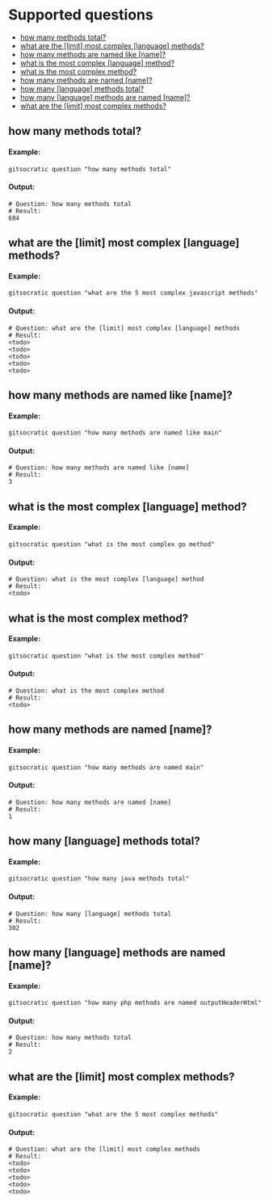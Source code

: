 # Supported questions
- [how many methods total?](#how-many-methods-total)
- [what are the \[limit\] most complex \[language\] methods?](#what-are-the-limit-most-complex-language-methods)
- [how many methods are named like \[name\]?](#how-many-methods-are-named-like-name)
- [what is the most complex \[language\] method?](#what-is-the-most-complex-language-method)
- [what is the most complex method?](#what-is-the-most-complex-method)
- [how many methods are named \[name\]?](#how-many-methods-are-named-name)
- [how many \[language\] methods total?](#how-many-language-methods-total)
- [how many \[language\] methods are named \[name\]?](#how-many-language-methods-are-named-name)
- [what are the \[limit\] most complex methods?](#what-are-the-limit-most-complex-methods)

## how many methods total?
#### Example:
```
gitsocratic question "how many methods total"
```
#### Output:
```
# Question: how many methods total
# Result:
684
```
## what are the [limit] most complex [language] methods?
#### Example:
```
gitsocratic question "what are the 5 most complex javascript methods"
```
#### Output:
```
# Question: what are the [limit] most complex [language] methods
# Result:
<todo>
<todo>
<todo>
<todo>
<todo>
```
## how many methods are named like [name]?
#### Example:
```
gitsocratic question "how many methods are named like main"
```
#### Output:
```
# Question: how many methods are named like [name]
# Result:
3
```
## what is the most complex [language] method?
#### Example:
```
gitsocratic question "what is the most complex go method"
```
#### Output:
```
# Question: what is the most complex [language] method
# Result:
<todo>
```
## what is the most complex method?
#### Example:
```
gitsocratic question "what is the most complex method"
```
#### Output:
```
# Question: what is the most complex method
# Result:
<todo>
```
## how many methods are named [name]?
#### Example:
```
gitsocratic question "how many methods are named main"
```
#### Output:
```
# Question: how many methods are named [name]
# Result:
1
```
## how many [language] methods total?
#### Example:
```
gitsocratic question "how many java methods total"
```
#### Output:
```
# Question: how many [language] methods total
# Result:
302
```
## how many [language] methods are named [name]?
#### Example:
```
gitsocratic question "how many php methods are named outputHeaderHtml"
```
#### Output:
```
# Question: how many methods total
# Result:
2
```
## what are the [limit] most complex methods?
#### Example:
```
gitsocratic question "what are the 5 most complex methods"
```
#### Output:
```
# Question: what are the [limit] most complex methods
# Result:
<todo>
<todo>
<todo>
<todo>
<todo>
```
